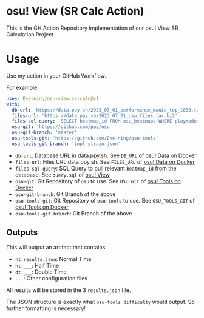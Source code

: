 # osu! View (SR Calc Action)

This is the GH Action Repository implementation of our osu! View SR Calculation Project.

# Usage

Use my action in your GitHub Workflow.

For example:

```yaml
uses: Eve-ning/osu-view-sr-calc@v1
with:
  db-url: 'https://data.ppy.sh/2023_07_01_performance_mania_top_1000.tar.bz2'
  files-url: 'https://data.ppy.sh/2023_07_01_osu_files.tar.bz2'
  files-sql-query: 'SELECT beatmap_id FROM osu_beatmaps WHERE playmode=3 AND approved=1 AND difficultyrating>7 LIMIT 25'
  osu-git: 'https://github.com/ppy/osu'
  osu-git-branch: 'master'
  osu-tools-git: 'https://github.com/Eve-ning/osu-tools'
  osu-tools-git-branch: 'impl-strain-json'
```

- `db-url`: Database URL in data.ppy.sh. See `DB_URL` of [osu! Data on Docker](https://github.com/Eve-ning/osu-data-docker/#get-started)
- `files-url`: Files URL data.ppy.sh. See `FILES_URL` of [osu! Data on Docker](https://github.com/Eve-ning/osu-data-docker/#get-started)
- `files-sql-query`: SQL Query to pull relevant `beatmap_id` from the database. See `query.sql` of [osu! View](https://github.com/Eve-ning/osu-view/tree/master/projects/sr-calc)
- `osu-git`: Git Repository of `osu` to use. See `OSU_GIT` of [osu! Tools on Docker](https://github.com/Eve-ning/osu-tools-docker)
- `osu-git-branch`: Git Branch of the above
- `osu-tools-git`: Git Repository of `osu-tools` to use. See `OSU_TOOLS_GIT` of [osu! Tools on Docker](https://github.com/Eve-ning/osu-tools-docker)
- `osu-tools-git-branch`: Git Branch of the above

## Outputs

This will output an artifact that contains
- `nt.results.json`: Normal Time
- `ht.___`: Half Time
- `dt.___`: Double Time
- `...`: Other configuration files

All results will be stored in the 3 `results.json` file.

The JSON structure is exactly what `osu-tools difficulty` would output. So further formatting is necessary!
